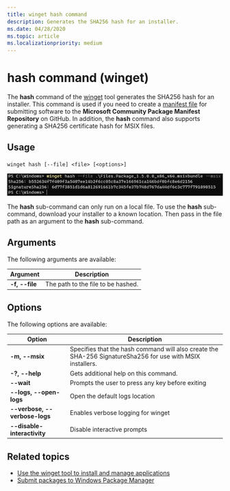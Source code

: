 ```yaml
---
title: winget hash command
description: Generates the SHA256 hash for an installer.
ms.date: 04/28/2020
ms.topic: article
ms.localizationpriority: medium
---
```


# hash command (winget)

The **hash** command of the [winget](index.md) tool generates the SHA256 hash for an installer. This command is used if you need to create a [manifest file](../package/manifest.md) for submitting software to the **Microsoft Community Package Manifest Repository** on GitHub. In addition, the **hash** command also supports generating a SHA256 certificate hash for MSIX files.

## Usage

`winget hash [--file] <file> [<options>]`

![hash](images/hash.png)

The **hash** sub-command can only run on a local file. To use the **hash** sub-command, download your installer to a known location. Then pass in the file path as an argument to the **hash** sub-command.

## Arguments

The following arguments are available:

| Argument  | Description |
|--------------|-------------|
| **-f, --file** |  The path to the file to be hashed. |

## Options

The following options are available:

| Option | Description |
|--------|-------------|
| **-m, --msix**  | Specifies that the hash command will also create the SHA-256 SignatureSha256 for use with MSIX installers. |
| **-?, --help** |  Gets additional help on this command. |
| **--wait** | Prompts the user to press any key before exiting |
| **--logs, --open-logs** | Open the default logs location |
| **--verbose, --verbose-logs** | Enables verbose logging for winget |
| **--disable-interactivity** | Disable interactive prompts |


## Related topics

* [Use the winget tool to install and manage applications](index.md)
* [Submit packages to Windows Package Manager](../package/index.md)
